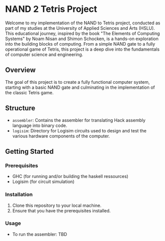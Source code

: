 # NAND 2 Tetris Project

Welcome to my implementation of the NAND to Tetris project, conducted as part of my studies at the University of Applied Sciences and Arts (HSLU). This educational journey, inspired by the book "The Elements of Computing Systems" by Noam Nisan and Shimon Schocken, is a hands-on exploration into the building blocks of computing. From a simple NAND gate to a fully operational game of Tetris, this project is a deep dive into the fundamentals of computer science and engineering.

## Overview

The goal of this project is to create a fully functional computer system, starting with a basic NAND gate and culminating in the implementation of the classic Tetris game.

## Structure

- `assembler`: Contains the assembler for translating Hack assembly language into binary code.
- `logisim`: Directory for Logisim circuits used to design and test the various hardware components of the computer.

## Getting Started

### Prerequisites

- GHC (for running and/or building the haskell ressources)
- Logisim (for circuit simulation)

### Installation

1. Clone this repository to your local machine.
2. Ensure that you have the prerequisites installed.

### Usage

- To run the assembler: TBD

